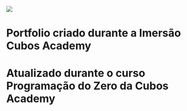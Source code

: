 ![](https://i.imgur.com/xG74tOh.png)

# Portfolio criado durante a Imersão Cubos Academy

# Atualizado durante o curso Programação do Zero da Cubos Academy
